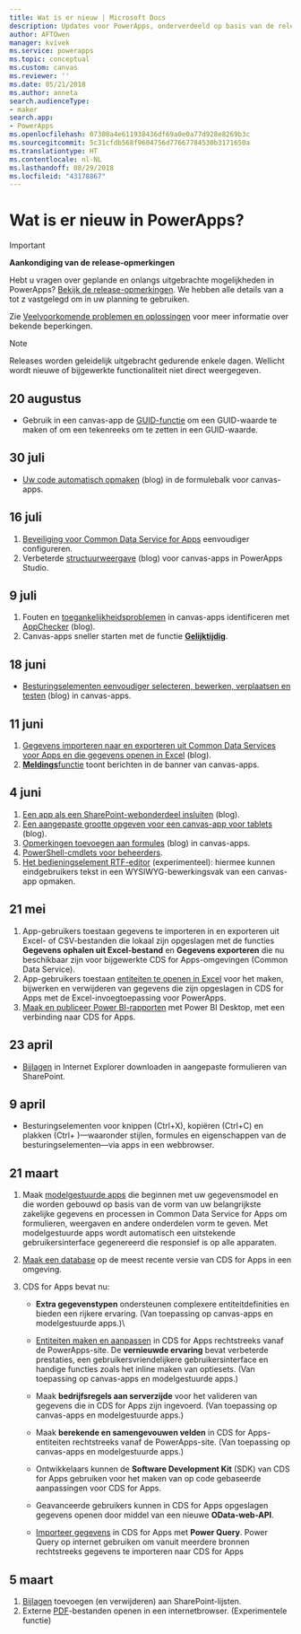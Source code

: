 ```yaml
---
title: Wat is er nieuw | Microsoft Docs
description: Updates voor PowerApps, onderverdeeld op basis van de releasedatum
author: AFTOwen
manager: kvivek
ms.service: powerapps
ms.topic: conceptual
ms.custom: canvas
ms.reviewer: ''
ms.date: 05/21/2018
ms.author: anneta
search.audienceType:
- maker
search.app:
- PowerApps
ms.openlocfilehash: 07308a4e611938436df69a0e0a77d928e8269b3c
ms.sourcegitcommit: 5c31cfdb568f9604756d77667784530b3171650a
ms.translationtype: HT
ms.contentlocale: nl-NL
ms.lasthandoff: 08/29/2018
ms.locfileid: "43178867"
---
```

# <a name="whats-new-in-powerapps"></a>Wat is er nieuw in PowerApps?

> [!IMPORTANT]
>
> **Aankondiging van de release-opmerkingen**
>
> Hebt u vragen over geplande en onlangs uitgebrachte mogelijkheden in PowerApps?
>[Bekijk de release-opmerkingen](https://docs.microsoft.com/business-applications-release-notes/april18/powerapps/overview). We hebben alle details van a tot z vastgelegd om in uw planning te gebruiken.

Zie [Veelvoorkomende problemen en oplossingen](common-issues-and-resolutions.md) voor meer informatie over bekende beperkingen.

> [!NOTE]
> Releases worden geleidelijk uitgebracht gedurende enkele dagen. Wellicht wordt nieuwe of bijgewerkte functionaliteit niet direct weergegeven.

## <a name="august-20"></a>20 augustus
* Gebruik in een canvas-app de [GUID-functie](functions/function-guid.md) om een GUID-waarde te maken of om een tekenreeks om te zetten in een GUID-waarde.

## <a name="july-30"></a>30 juli

* [Uw code automatisch opmaken](https://powerapps.microsoft.com/en-us/blog/automatically-format-your-formula/) (blog) in de formulebalk voor canvas-apps.

## <a name="july-16"></a>16 juli

1. [Beveiliging voor Common Data Service for Apps](share-app.md##manage-entity-permissions) eenvoudiger configureren.
2. Verbeterde [structuurweergave](https://powerapps.microsoft.com/blog/tree-view-now-even-better-with-expand-all-collapse-all-and-more/) (blog) voor canvas-apps in PowerApps Studio.

## <a name="july-9"></a>9 juli

1. Fouten en [toegankelijkheidsproblemen](accessibility-checker.md) in canvas-apps identificeren met [AppChecker](https://powerapps.microsoft.com/blog/new-app-checker-helps-you-fix-errors-and-make-accessible-apps/) (blog).
2. Canvas-apps sneller starten met de functie [**Gelijktijdig**](functions/function-concurrent.md).

## <a name="june-18"></a>18 juni

* [Besturingselementen eenvoudiger selecteren, bewerken, verplaatsen en testen](https://powerapps.microsoft.com/blog/say-goodbye-to-miss-clicks-on-the-canvas/) (blog) in canvas-apps.

## <a name="june-11"></a>11 juni

1. [Gegevens importeren naar en exporteren uit Common Data Services voor Apps en die gegevens openen in Excel](https://powerapps.microsoft.com/blog/cds-for-apps-excel-importexport/) (blog).
1. [**Meldings**functie](functions/function-showerror.md) toont berichten in de banner van canvas-apps.

## <a name="june-4"></a>4 juni

1. [Een app als een SharePoint-webonderdeel insluiten](https://powerapps.microsoft.com/blog/embedding-powerapps-in-office-and-beyond/) (blog).
1. [Een aangepaste grootte opgeven voor een canvas-app voor tablets](https://powerapps.microsoft.com/blog/embedding-powerapps-in-office-and-beyond/) (blog).
1. [Opmerkingen toevoegen aan formules](https://powerapps.microsoft.com/blog/comment-your-powerapps-code/) (blog) in canvas-apps.
1. [PowerShell-cmdlets voor beheerders](https://docs.microsoft.com/powerapps/administrator/powerapps-powershell).
1. [Het bedieningselement RTF-editor](controls/control-richtexteditor.md) (experimenteel): hiermee kunnen eindgebruikers tekst in een WYSIWYG-bewerkingsvak van een canvas-app opmaken.

## <a name="may-21"></a>21 mei

1. App-gebruikers toestaan gegevens te importeren in en exporteren uit Excel- of CSV-bestanden die lokaal zijn opgeslagen met de functies **Gegevens ophalen uit Excel-bestand** en **Gegevens exporteren** die nu beschikbaar zijn voor bijgewerkte CDS for Apps-omgevingen (Common Data Service). 
1. App-gebruikers toestaan [entiteiten te openen in Excel](../common-data-service/data-platform-excel-addin.md) voor het maken, bijwerken en verwijderen van gegevens die zijn opgeslagen in CDS for Apps met de Excel-invoegtoepassing voor PowerApps. 
1. [Maak en publiceer Power BI-rapporten](../common-data-service/data-platform-powerbi-connector.md) met Power BI Desktop, met een verbinding naar CDS for Apps.

## <a name="april-23"></a>23 april

* [Bijlagen](controls/control-attachments.md) in Internet Explorer downloaden in aangepaste formulieren van SharePoint.

## <a name="april-9"></a>9 april

* Besturingselementen voor knippen (Ctrl+X), kopiëren (Ctrl+C) en plakken (Ctrl+ )&mdash;waaronder stijlen, formules en eigenschappen van de besturingselementen&mdash;via apps in een webbrowser.

## <a name="march-21"></a>21 maart

1. Maak [modelgestuurde apps](../model-driven-apps/model-driven-app-overview.md) die beginnen met uw gegevensmodel en die worden gebouwd op basis van de vorm van uw belangrijkste zakelijke gegevens en processen in Common Data Service for Apps om formulieren, weergaven en andere onderdelen vorm te geven. Met modelgestuurde apps wordt automatisch een uitstekende gebruikersinterface gegenereerd die responsief is op alle apparaten.
2. [Maak een database](../../administrator/create-database.md) op de meest recente versie van CDS for Apps in een omgeving.
3. CDS for Apps bevat nu:

    * **Extra gegevenstypen** ondersteunen complexere entiteitdefinities en bieden een rijkere ervaring. (Van toepassing op canvas-apps en modelgestuurde apps.)\

    * [Entiteiten maken en aanpassen](../common-data-service/data-platform-create-entity.md) in CDS for Apps rechtstreeks vanaf de PowerApps-site. De **vernieuwde ervaring** bevat verbeterde prestaties, een gebruikersvriendelijkere gebruikersinterface en handige functies zoals het inline maken van optiesets. (Van toepassing op canvas-apps en modelgestuurde apps.)
    * Maak **bedrijfsregels aan serverzijde** voor het valideren van gegevens die in CDS for Apps zijn ingevoerd. (Van toepassing op canvas-apps en modelgestuurde apps.)
    * Maak **berekende en samengevouwen velden** in CDS for Apps-entiteiten rechtstreeks vanaf de PowerApps-site. (Van toepassing op canvas-apps en modelgestuurde apps.)  
    * Ontwikkelaars kunnen de **Software Development Kit** (SDK) van CDS for Apps gebruiken voor het maken van op code gebaseerde aanpassingen voor CDS for Apps.
    * Geavanceerde gebruikers kunnen in CDS for Apps opgeslagen gegevens openen door middel van een nieuwe **OData-web-API**.
    * [Importeer gegevens](../common-data-service/data-platform-cds-newentity-pq.md) in CDS for Apps met **Power Query**. Power Query op internet gebruiken om vanuit meerdere bronnen rechtstreeks gegevens te importeren naar CDS for Apps

## <a name="march-5"></a>5 maart

1. [Bijlagen](controls/control-attachments.md) toevoegen (en verwijderen) aan SharePoint-lijsten.
2. Externe [PDF](controls/control-pdf-viewer.md)-bestanden openen in een internetbrowser. (Experimentele functie)
